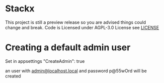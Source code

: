 # Stackx

This project is still a preview release so you are advised things could change and break.
Code is Licensed under AGPL-3.0 License see [LICENSE](LICENSE)

# Creating a default admin user

Set in appsettings
"CreateAdmin": true

an user with admin@localhost.local and password p@55wOrd will be created
